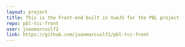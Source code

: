 ```yaml
---
layout: project
title: This is the Front-end built in VueJS for the PBL project
repo: pbl-tcc-front
user: joaomarcuslf2
link: https://github.com/joaomarcuslf2/pbl-tcc-front
---
```

